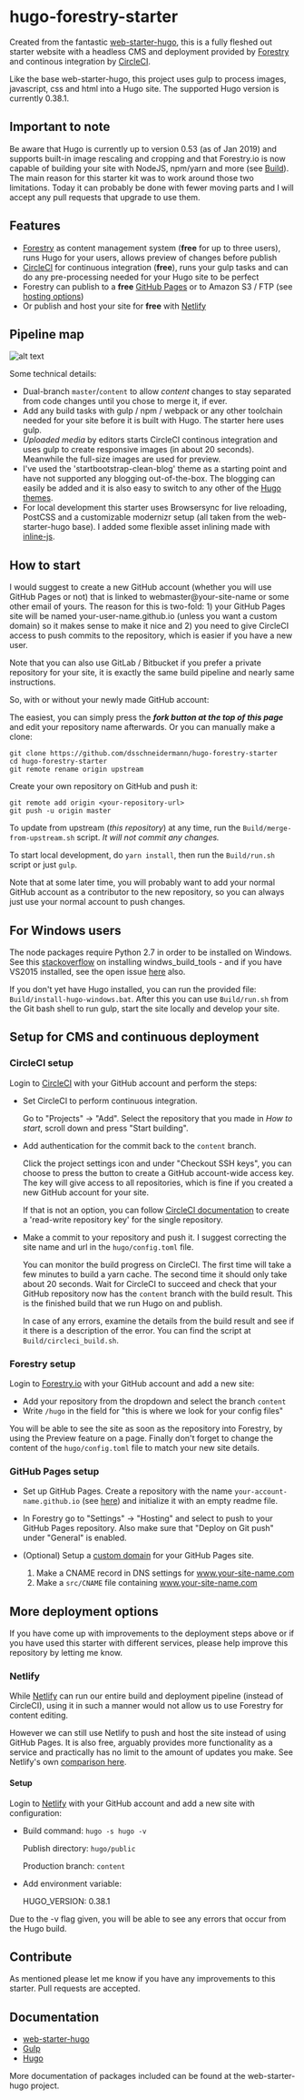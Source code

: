 # hugo-forestry-starter
Created from the fantastic [web-starter-hugo](https://github.com/adrinux/web-starter-hugo), this is a fully fleshed out starter website with a headless CMS and deployment provided by [Forestry](https://forestry.io) and continous integration by [CircleCI](https://circleci.com).

Like the base web-starter-hugo, this project uses gulp to process images, javascript, css and html into a Hugo site. The supported Hugo version is currently 0.38.1.

## Important to note

Be aware that Hugo is currently up to version 0.53 (as of Jan 2019) and supports built-in image rescaling and cropping and that Forestry.io is now capable of building your site with NodeJS, npm/yarn and more (see [Build](https://forestry.io/docs/settings/build-commands/)). The main reason for this starter kit was to work around those two limitations. Today it can probably be done with fewer moving parts and I will accept any pull requests that upgrade to use them.

## Features
- [Forestry](https://forestry.io) as content management system (**free** for up to three users), runs Hugo for your users, allows preview of changes before publish
- [CircleCI](https://circleci.com) for continuous integration (**free**), runs your gulp tasks and can do any pre-processing needed for your Hugo site to be perfect
- Forestry can publish to a **free** [GitHub Pages](https://pages.github.com) or to Amazon S3 / FTP (see [hosting options](https://forestry.io/docs/hosting/))
- Or publish and host your site for **free** with [Netlify](https://netlify.com)

## Pipeline map
![alt text](https://raw.githubusercontent.com/dsschneidermann/hugo-forestry-starter/master/build-deploy-pipeline.png)

Some technical details:
- Dual-branch ```master```/```content``` to allow *content* changes to stay separated from code changes until you chose to merge it, if ever.
- Add any build tasks with gulp / npm / webpack or any other toolchain needed for your site before it is built with Hugo. The starter here uses gulp.
- *Uploaded media* by editors starts CircleCI continous integration and uses gulp to create responsive images (in about 20 seconds). Meanwhile the full-size images are used for preview.
- I've used the 'startbootstrap-clean-blog' theme as a starting point and have not supported any blogging out-of-the-box. The blogging can easily be added and it is also easy to switch to any other of the [Hugo themes](https://themes.gohugo.io/).
- For local development this starter uses Browsersync for live reloading, PostCSS and a customizable modernizr setup (all taken from the web-starter-hugo base). I added some flexible asset inlining made with [inline-js](https://www.npmjs.com/package/inline-js).

## How to start

I would suggest to create a new GitHub account (whether you will use GitHub Pages or not) that is linked to webmaster@your-site-name or some other email of yours. The reason for this is two-fold: 1) your GitHub Pages site will be named your-user-name.github.io (unless you want a custom domain) so it makes sense to make it nice and 2) you need to give CircleCI access to push commits to the repository, which is easier if you have a new user.

Note that you can also use GitLab / Bitbucket if you prefer a private repository for your site, it is exactly the same build pipeline and nearly same instructions.

So, with or without your newly made GitHub account:

The easiest, you can simply press the ***fork button at the top of this page*** and edit your repository name afterwards. Or you can manually make a clone:
```
git clone https://github.com/dsschneidermann/hugo-forestry-starter
cd hugo-forestry-starter
git remote rename origin upstream
```

Create your own repository on GitHub and push it:
```
git remote add origin <your-repository-url>
git push -u origin master
```
To update from upstream (_this repository_) at any time, run the ```Build/merge-from-upstream.sh``` script. *It will not commit any changes.*

To start local development, do ```yarn install```, then run the ```Build/run.sh``` script or just ```gulp```.

Note that at some later time, you will probably want to add your normal GitHub account as a contributor to the new repository, so you can always just use your normal account to push changes.

## For Windows users
The node packages require Python 2.7 in order to be installed on Windows. See this [stackoverflow](https://stackoverflow.com/questions/15126050/running-python-on-windows-for-node-js-dependencies#39648550) on installing windws_build_tools - and if you have VS2015 installed, see the open issue [here](https://github.com/felixrieseberg/windows-build-tools/issues/9) also.

If you don't yet have Hugo installed, you can run the provided file: ```Build/install-hugo-windows.bat```. After this you can use ```Build/run.sh``` from the Git bash shell to run gulp, start the site locally and develop your site.

## Setup for CMS and continuous deployment

### CircleCI setup

Login to [CircleCI](https://circleci.com) with your GitHub account and perform the steps:

* Set CircleCI to perform continuous integration.

    Go to "Projects" -> "Add". Select the repository that you made in *How to start*, scroll down and press "Start building".


* Add authentication for the commit back to the ```content``` branch.

    Click the project settings icon and under "Checkout SSH keys", you can choose to press the button to create a GitHub account-wide access key. The key will give access to all repositories, which is fine if you created a new GitHub account for your site.
    
    If that is not an option, you can follow [CircleCI documentation](https://circleci.com/docs/1.0/adding-read-write-deployment-key/) to create a 'read-write repository key' for the single repository.

* Make a commit to your repository and push it. I suggest correcting the site name and url in the ```hugo/config.toml``` file.

    You can monitor the build progress on CircleCI. The first time will take a few minutes to build a yarn cache. The second time it should only take about 20 seconds. Wait for CircleCI to succeed and check that your GitHub repository now has the ```content``` branch with the build result. This is the finished build that we run Hugo on and publish.

    In case of any errors, examine the details from the build result and see if it there is a description of the error. You can find the script at ```Build/circleci_build.sh```.

### Forestry setup

Login to [Forestry.io](https://forestry.io) with your GitHub account and add a new site:

* Add your repository from the dropdown and select the branch ```content```
* Write ```/hugo``` in the field for "this is where we look for your config files"

You will be able to see the site as soon as the repository into Forestry, by using the Preview feature on a page. Finally don't forget to change the content of the ```hugo/config.toml``` file to match your new site details.

### GitHub Pages setup

* Set up GitHub Pages. Create a repository with the name ```your-account-name.github.io``` (see [here](https://pages.github.com/#user-site)) and initialize it with an empty readme file.
* In Forestry go to "Settings" -> "Hosting" and select to push to your GitHub Pages repository. Also make sure that "Deploy on Git push" under "General" is enabled.
* (Optional) Setup a [custom domain](https://help.github.com/articles/using-a-custom-domain-with-github-pages/) for your GitHub Pages site.

   1) Make a CNAME record in DNS settings for www.your-site-name.com
   2) Make a ```src/CNAME``` file containing www.your-site-name.com 


## More deployment options

If you have come up with improvements to the deployment steps above or if you have used this starter with different services, please help improve this repository by letting me know. 

### Netlify

While [Netlify](https://netlify.com) can run our entire build and deployment pipeline (instead of CircleCI), using it in such a manner would not allow us to use Forestry for content editing.

However we can still use Netlify to push and host the site instead of using GitHub Pages. It is also free, arguably provides more functionality as a service and practically has no limit to the amount of updates you make. See Netlify's own [comparison here](https://www.netlify.com/github-pages-vs-netlify/).

#### Setup
Login to [Netlify](https://netlify.com) with your GitHub account and add a new site with configuration:

*   Build command: ```hugo -s hugo -v```

    Publish directory: ```hugo/public```

    Production branch: ```content```
* Add environment variable:

     HUGO_VERSION: 0.38.1

Due to the -v flag given, you will be able to see any errors that occur from the Hugo build.

## Contribute

As mentioned please let me know if you have any improvements to this starter. Pull requests are accepted.

## Documentation
- [web-starter-hugo](https://github.com/adrinux/web-starter-hugo)
- [Gulp](https://github.com/gulpjs/gulp/tree/master/docs)
- [Hugo](https://gohugo.io/overview/introduction/)

More documentation of packages included can be found at the web-starter-hugo project.
